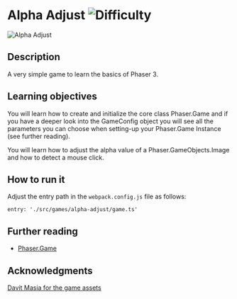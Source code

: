 # Alpha Adjust ![Difficulty](https://img.shields.io/badge/Difficulty-Beginner-green.svg)

![Alpha Adjust](https://github.com/digitsensitive/phaser3-typescript/blob/master/src/games/alpha-adjust/assets/github/alphaAdjust.png)

## Description

A very simple game to learn the basics of Phaser 3.

## Learning objectives

You will learn how to create and initialize the core class Phaser.Game and
if you have a deeper look into the GameConfig object you will see all the
parameters you can choose when setting-up your Phaser.Game Instance (see further reading).

You will learn how to adjust the alpha value of a Phaser.GameObjects.Image
and how to detect a mouse click.

## How to run it

Adjust the entry path in the `webpack.config.js` file as follows:
```
entry: './src/games/alpha-adjust/game.ts'
```

## Further reading

* [Phaser.Game](https://github.com/digitsensitive/phaser3-typescript/blob/master/cheatsheets/boot/game.md)

## Acknowledgments

[Davit Masia for the game assets](https://kronbits.itch.io/matriax-free-assets)
